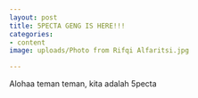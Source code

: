 ```yaml
---
layout: post
title: 5PECTA GENG IS HERE!!!
categories:
- content
image: uploads/Photo from Rifqi Alfaritsi.jpg

---
```

Alohaa teman teman, kita adalah 5pecta